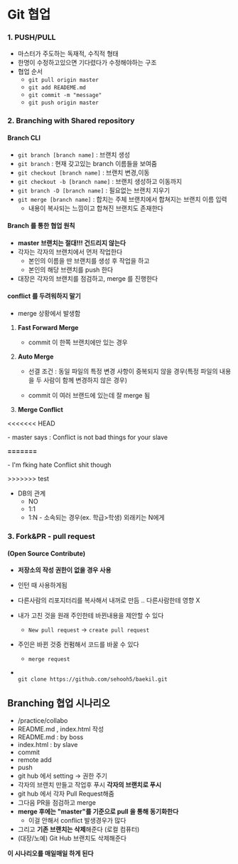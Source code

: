 # Git 협업

### 1. PUSH/PULL

- 마스터가 주도하는 독재적, 수직적 형태
- 한명이 수정하고있으면 기다렸다가 수정해야하는 구조
- 협업 순서
  - `git pull origin master`
  - `git add READEME.md`
  - `git commit -m "message"`
  - `git push origin master`

### 2. Branching with Shared repository

#### Branch CLI

- `git branch [branch name]` : 브랜치 생성
- `git branch` : 현재 갖고있는 branch 이름들을 보여줌
- `git checkout [branch name]` : 브랜치 변경,이동
- `git checkout -b [branch name]` : 브랜치 생성하고 이동까지
- `git branch -D [branch name]` : 필요없는 브랜치 지우기
- `git merge [branch name]` : 합치는 주체 브랜치에서 합쳐지는 브랜치 이름 입력 
  - 내용이 복사되는 느낌이고 합쳐진 브랜치도 존재한다



#### Branch 를 통한 협업 원칙

- **master 브랜치는 절대!!! 건드리지 않는다**
- 각자는 각자의 브랜치에서 먼저 작업한다
  - 본인의 이름을 딴 브랜치를 생성 후 작업을 하고
  - 본인의 해당 브랜치를 push 한다
- 대장은 각자의 브랜치를 점검하고, merge 를 진행한다



#### conflict 를 두려워하지 말기

- merge 상황에서 발생함

1. **Fast Forward Merge**

   - commit 이 한쪽 브랜치에만 있는 경우

2. **Auto Merge**

   - 선결 조건 : 동일 파일의 특정 변경 사항이 중복되지 않을 경우(특정 파일의 내용을 두 사람이 함께 변경하지 않은 경우)

   - commit 이 여러 브랜드에 있는데 잘 merge 됨

3. **Merge Conflict**

<<<<<<< HEAD

\- master says : Conflict is not bad things for your slave

**=======**

\- I'm fking hate Conflict shit though

\>>>>>>> test



- DB의 관계
  - NO
  - 1:1
  - 1:N - 소속되는 경우(ex. 학급>학생) 외래키는 N에게



### 3. Fork&PR - pull request

#### (Open Source Contribute)

- **저장소의 작성 권한이 없을 경우 사용**

- 인턴 때 사용하게됨

- 다른사람의 리포지터리를 복사해서 내꺼로 만듬 .. 다른사람한테 영향 X

- 내가 고친 것을 원래 주인한테 바뀐내용을 제안할 수 있다

  - `New pull request` -> `create pull request`

- 주인은 바뀐 것중 컨펌해서 코드를 바꿀 수 있다

  - `merge request`

- ```
  
  git clone https://github.com/sehooh5/baekil.git
  ```
  





## Branching 협업 시나리오 

- /practice/collabo
- README.md , index.html 작성
- README.md : by boss
- index.html : by slave
- commit
- remote add
- push
- git hub 에서 setting -> 권한 주기
- 각자의 브랜치 만들고 작업후 푸시 **각자의 브랜치로 푸시**
- git hub 에서 각자 Pull Request해줌
- 그다음 PR을 점검하고 merge
- **merge 후에는 "master"를 기준으로 pull 을 통해 동기화한다** 
  - 이걸 안해서 conflict 발생경우가 많다
- 그리고 **기존 브랜치는 삭제**해준다 (로컬 컴퓨터)
- (대장/노예) Git Hub 브랜치도 삭제해준다





**이 시나리오를 매일매일 하게 된다**